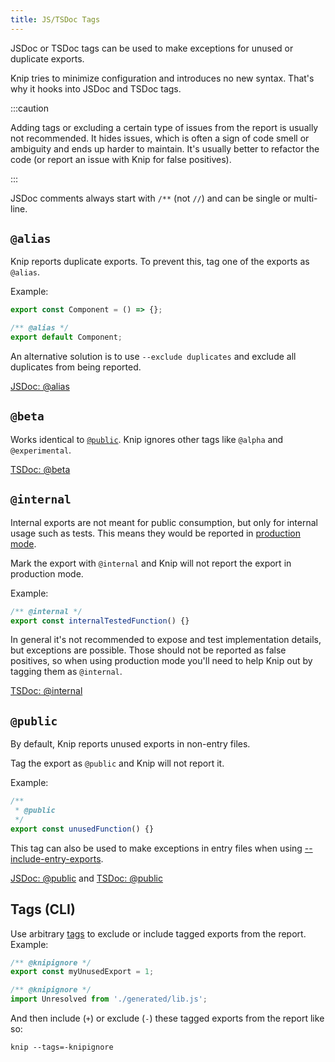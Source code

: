 ```yaml
---
title: JS/TSDoc Tags
---
```


JSDoc or TSDoc tags can be used to make exceptions for unused or duplicate
exports.

Knip tries to minimize configuration and introduces no new syntax. That's why it
hooks into JSDoc and TSDoc tags.

:::caution

Adding tags or excluding a certain type of issues from the report is usually not
recommended. It hides issues, which is often a sign of code smell or ambiguity
and ends up harder to maintain. It's usually better to refactor the code (or
report an issue with Knip for false positives).

:::

JSDoc comments always start with `/**` (not `//`) and can be single or
multi-line.

## `@alias`

Knip reports duplicate exports. To prevent this, tag one of the exports as
`@alias`.

Example:

```ts
export const Component = () => {};

/** @alias */
export default Component;
```

An alternative solution is to use `--exclude duplicates` and exclude all
duplicates from being reported.

[JSDoc: @alias][2]

## `@beta`

Works identical to [`@public`][3]. Knip ignores other tags like `@alpha` and
`@experimental`.

[TSDoc: @beta][4]

## `@internal`

Internal exports are not meant for public consumption, but only for internal
usage such as tests. This means they would be reported in [production mode][5].

Mark the export with `@internal` and Knip will not report the export in
production mode.

Example:

```ts
/** @internal */
export const internalTestedFunction() {}
```

In general it's not recommended to expose and test implementation details, but
exceptions are possible. Those should not be reported as false positives, so
when using production mode you'll need to help Knip out by tagging them as
`@internal`.

[TSDoc: @internal][6]

## `@public`

By default, Knip reports unused exports in non-entry files.

Tag the export as `@public` and Knip will not report it.

Example:

```ts
/**
 * @public
 */
export const unusedFunction() {}
```

This tag can also be used to make exceptions in entry files when using
[--include-entry-exports][7].

[JSDoc: @public][8] and [TSDoc: @public][9]

## Tags (CLI)

Use arbitrary [tags][1] to exclude or include tagged exports from the report.
Example:

```ts
/** @knipignore */
export const myUnusedExport = 1;

/** @knipignore */
import Unresolved from './generated/lib.js';
```

And then include (`+`) or exclude (`-`) these tagged exports from the report
like so:

```shell
knip --tags=-knipignore
```

[1]: ../reference/cli.md#--tags
[2]: https://jsdoc.app/tags-alias.html
[3]: #public
[4]: https://tsdoc.org/pages/tags/beta/
[5]: ../features/production-mode.md
[6]: https://tsdoc.org/pages/tags/internal/
[7]: ./cli.md#--include-entry-exports
[8]: https://jsdoc.app/tags-public.html
[9]: https://tsdoc.org/pages/tags/public/
